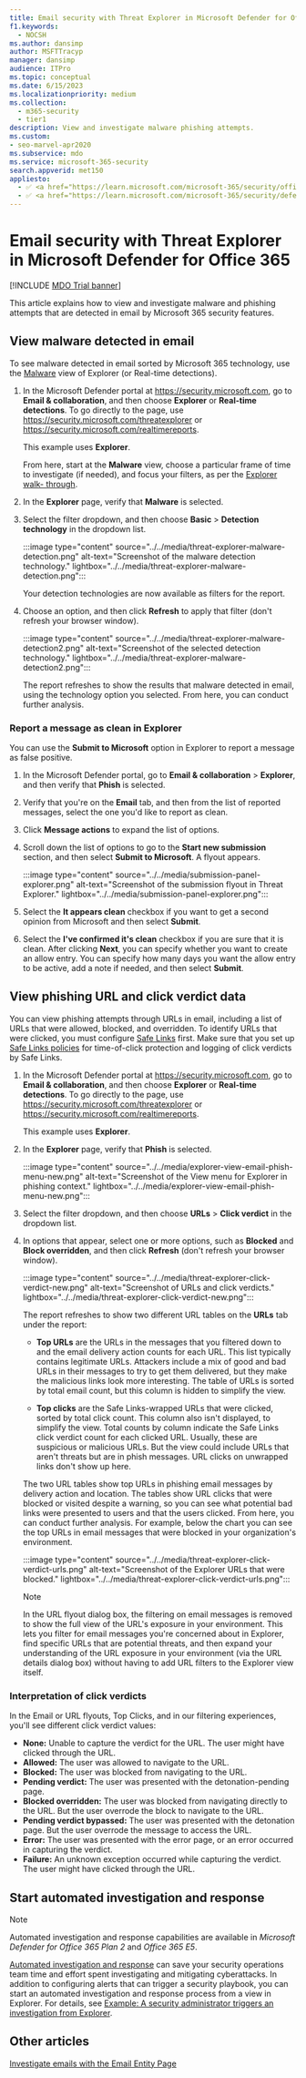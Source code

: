 ```yaml
---
title: Email security with Threat Explorer in Microsoft Defender for Office 365
f1.keywords:
  - NOCSH
ms.author: dansimp
author: MSFTTracyp
manager: dansimp
audience: ITPro
ms.topic: conceptual
ms.date: 6/15/2023
ms.localizationpriority: medium
ms.collection:
  - m365-security
  - tier1
description: View and investigate malware phishing attempts.
ms.custom:
- seo-marvel-apr2020
ms.subservice: mdo
ms.service: microsoft-365-security
search.appverid: met150
appliesto:
  - ✅ <a href="https://learn.microsoft.com/microsoft-365/security/office-365-security/mdo-security-comparison#defender-for-office-365-plan-1-vs-plan-2-cheat-sheet" target="_blank">Microsoft Defender for Office 365 plan 1 and plan 2</a>
  - ✅ <a href="https://learn.microsoft.com/microsoft-365/security/defender/microsoft-365-defender" target="_blank">Microsoft Defender XDR</a>
---
```


# Email security with Threat Explorer in Microsoft Defender for Office 365

[!INCLUDE [MDO Trial banner](../includes/mdo-trial-banner.md)]

This article explains how to view and investigate malware and phishing attempts that are detected in email by Microsoft 365 security features.

## View malware detected in email

To see malware detected in email sorted by Microsoft 365 technology, use the [Malware](threat-explorer-views.md#malware) view of Explorer (or Real-time detections).

1. In the Microsoft Defender portal at <https://security.microsoft.com>, go to **Email & collaboration**, and then choose **Explorer** or **Real-time detections**. To go directly to the page, use <https://security.microsoft.com/threatexplorer> or <https://security.microsoft.com/realtimereports>.

   This example uses **Explorer**.

   From here, start at the **Malware** view, choose a particular frame of time to investigate (if needed), and focus your filters, as per the [Explorer walk- through](threat-explorer-threat-hunting.md#threat-explorer-walk-through).

2. In the **Explorer** page, verify that **Malware** is selected.

3. Select the filter dropdown, and then choose **Basic** \> **Detection technology** in the dropdown list.

   :::image type="content" source="../../media/threat-explorer-malware-detection.png" alt-text="Screenshot of the malware detection technology." lightbox="../../media/threat-explorer-malware-detection.png":::

   Your detection technologies are now available as filters for the report.

4. Choose an option, and then click **Refresh** to apply that filter (don't refresh your browser window).

   :::image type="content" source="../../media/threat-explorer-malware-detection2.png" alt-text="Screenshot of the selected detection technology." lightbox="../../media/threat-explorer-malware-detection2.png":::

   The report refreshes to show the results that malware detected in email, using the technology option you selected. From here, you can conduct further analysis.

### Report a message as clean in Explorer

You can use the **Submit to Microsoft** option in Explorer to report a message as false positive.

1. In the Microsoft Defender portal, go to **Email & collaboration** \> **Explorer**, and then verify that **Phish** is selected.

2. Verify that you're on the **Email** tab, and then from the list of reported messages, select the one you'd like to report as clean.

3. Click **Message actions** to expand the list of options.

4. Scroll down the list of options to go to the **Start new submission** section, and then select **Submit to Microsoft**. A flyout appears.

   :::image type="content" source="../../media/submission-panel-explorer.png" alt-text="Screenshot of the submission flyout in Threat Explorer." lightbox="../../media/submission-panel-explorer.png":::

5. Select the **It appears clean** checkbox if you want to get a second opinion from Microsoft and then select **Submit**.

6. Select the **I've confirmed it's clean** checkbox if you are sure that it is clean. After clicking **Next**, you can specify whether you want to create an allow entry. You can specify how many days you want the allow entry to be active, add a note if needed, and then select **Submit**.

## View phishing URL and click verdict data

You can view phishing attempts through URLs in email, including a list of URLs that were allowed, blocked, and overridden. To identify URLs that were clicked, you must configure [Safe Links](safe-links-about.md) first. Make sure that you set up [Safe Links policies](safe-links-policies-configure.md) for time-of-click protection and logging of click verdicts by Safe Links.

1. In the Microsoft Defender portal at <https://security.microsoft.com>, go to **Email & collaboration**, and then choose **Explorer** or **Real-time detections**. To go directly to the page, use <https://security.microsoft.com/threatexplorer> or <https://security.microsoft.com/realtimereports>.

   This example uses **Explorer**.

2. In the **Explorer** page, verify that **Phish** is selected.

   :::image type="content" source="../../media/explorer-view-email-phish-menu-new.png" alt-text="Screenshot of the View menu for Explorer in phishing context." lightbox="../../media/explorer-view-email-phish-menu-new.png":::

3. Select the filter dropdown, and then choose **URLs** \> **Click verdict** in the dropdown list.

4. In options that appear, select one or more options, such as **Blocked** and **Block overridden**, and then click **Refresh** (don't refresh your browser window).

    :::image type="content" source="../../media/threat-explorer-click-verdict-new.png" alt-text="Screenshot of URLs and click verdicts." lightbox="../../media/threat-explorer-click-verdict-new.png":::

   The report refreshes to show two different URL tables on the **URLs** tab under the report:

   - **Top URLs** are the URLs in the messages that you filtered down to and the email delivery action counts for each URL. This list typically contains legitimate URLs. Attackers include a mix of good and bad URLs in their messages to try to get them delivered, but they make the malicious links look more interesting. The table of URLs is sorted by total email count, but this column is hidden to simplify the view.

   - **Top clicks** are the Safe Links-wrapped URLs that were clicked, sorted by total click count. This column also isn't displayed, to simplify the view. Total counts by column indicate the Safe Links click verdict count for each clicked URL. Usually, these are suspicious or malicious URLs. But the view could include URLs that aren't threats but are in phish messages. URL clicks on unwrapped links don't show up here.

   The two URL tables show top URLs in phishing email messages by delivery action and location. The tables show URL clicks that were blocked or visited despite a warning, so you can see what potential bad links were presented to users and that the users clicked. From here, you can conduct further analysis. For example, below the chart you can see the top URLs in email messages that were blocked in your organization's environment.

   :::image type="content" source="../../media/threat-explorer-click-verdict-urls.png" alt-text="Screenshot of the Explorer URLs that were blocked." lightbox="../../media/threat-explorer-click-verdict-urls.png":::

   > [!NOTE]
   > In the URL flyout dialog box, the filtering on email messages is removed to show the full view of the URL's exposure in your environment. This lets you filter for email messages you're concerned about in Explorer, find specific URLs that are potential threats, and then expand your understanding of the URL exposure in your environment (via the URL details dialog box) without having to add URL filters to the Explorer view itself.

### Interpretation of click verdicts

In the Email or URL flyouts, Top Clicks, and in our filtering experiences, you'll see different click verdict values:

- **None:** Unable to capture the verdict for the URL. The user might have clicked through the URL.
- **Allowed:** The user was allowed to navigate to the URL.
- **Blocked:** The user was blocked from navigating to the URL.
- **Pending verdict:** The user was presented with the detonation-pending page.
- **Blocked overridden:** The user was blocked from navigating directly to the URL. But the user overrode the block to navigate to the URL.
- **Pending verdict bypassed:** The user was presented with the detonation page. But the user overrode the message to access the URL.
- **Error:** The user was presented with the error page, or an error occurred in capturing the verdict.
- **Failure:** An unknown exception occurred while capturing the verdict. The user might have clicked through the URL.

## Start automated investigation and response

> [!NOTE]
> Automated investigation and response capabilities are available in *Microsoft Defender for Office 365 Plan 2* and *Office 365 E5*.

[Automated investigation and response](air-about-office.md) can save your security operations team time and effort spent investigating and mitigating cyberattacks. In addition to configuring alerts that can trigger a security playbook, you can start an automated investigation and response process from a view in Explorer. For details, see [Example: A security administrator triggers an investigation from Explorer](air-about-office.md#example-a-security-administrator-triggers-an-investigation-from-threat-explorer).

## Other articles

[Investigate emails with the Email Entity Page](mdo-email-entity-page.md)
